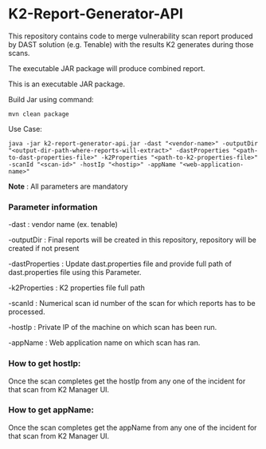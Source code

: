 # K2-Report-Generator-API

This repository contains code to merge vulnerability scan report produced by DAST solution (e.g. Tenable) with the results K2 generates during those scans.

The executable JAR package will produce combined report.

This is an executable JAR package.

Build Jar using command:

```
mvn clean package
```

Use Case:

```
java -jar k2-report-generator-api.jar -dast "<vendor-name>" -outputDir "<output-dir-path-where-reports-will-extract>" -dastProperties "<path-to-dast-properties-file>" -k2Properties "<path-to-k2-properties-file>" -scanId "<scan-id>" -hostIp "<hostip>" -appName "<web-application-name>"
```

**Note** : All parameters are mandatory

### Parameter information
-dast : vendor name (ex. tenable)

-outputDir : Final reports will be created in this repository, repository will be created if not present

-dastProperties : Update dast.properties file and provide full path of dast.properties file using this Parameter.

-k2Properties : K2 properties file full path

-scanId : Numerical scan id number of the scan for which reports has to be processed.

-hostIp : Private IP of the machine on which scan has been run.

-appName : Web application name on which scan has ran.


### How to get hostIp:
Once the scan completes get the hostIp from any one of the incident for that scan from K2 Manager UI.

### How to get appName:
Once the scan completes get the appName from any one of the incident for that scan from K2 Manager UI.
